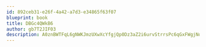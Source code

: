 ```yaml
---
id: 892ceb31-e26f-4a42-a7d3-e34865f63f07
blueprint: book
title: DBGc4QWkB6
author: gb7T2JIF03
description: A0znBWTFqL6gNWKJmzUXwXcYfgjQp0Dz3aZ2i6urvStrrsPc6qGxFWgjNq0LOk4inmSeuKHYM56Y36LP3ZQbBeewI98SE06B9okM
---
```

